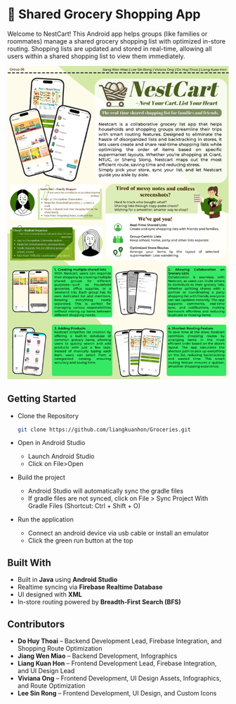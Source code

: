 # **🛒 Shared Grocery Shopping App**


Welcome to NestCart! This Android app helps groups (like families or roommates)
manage a shared grocery shopping list with optimized in-store routing. Shopping lists 
are updated and stored in real-time, allowing all users within a shared shopping list to 
view them immediately.  

![img.png](images/ISP%20Poster.png)

## Getting Started

* Clone the Repository
   ```bash
   git clone https://github.com/liangkuanhon/Groceries.git
  
* Open in Android Studio
  * Launch Android Studio
  * Click on File>Open

* Build the project
  * Android Studio will automatically sync the gradle files
  * If gradle files are not synced, click on File > Sync Project With Gradle Files (Shortcut: Ctrl + Shift + O)


* Run the application
  * Connect an android device via usb cable or install an emulator
  * Click the green run button at the top

## Built With

* Built in **Java** using **Android Studio**
* Realtime syncing via **Firebase Realtime Database**
* UI designed with **XML**
* In-store routing powered by **Breadth-First Search (BFS)**

## Contributors

* **Do Huy Thoai** – Backend Development Lead, Firebase Integration, and Shopping Route Optimization
* **Jiang Wen Miao** – Backend Development, Infographics
* **Liang Kuan Hon** – Frontend Development Lead, Firebase Integration, and UI Design Lead
* **Viviana Ong** – Frontend Development, UI Design Assets, Infographics, and Route Optimization
* **Lee Sin Rong** – Frontend Development, UI Design, and Custom Icons


